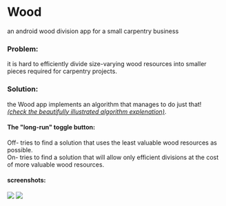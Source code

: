 # Wood
an android wood division app for a small carpentry business


### Problem: 
it is hard to efficiently divide size-varying wood resources into smaller pieces required for carpentry projects.

### Solution:
the Wood app implements an algorithm that manages to do just that!  
[_(check the beautifully illustrated algorithm explenation)_](wood-%20explanation.pdf).

#### The "long-run" toggle button:

Off- tries to find a solution that uses the least valuable wood resources as possible.  
On- tries to find a solution that will allow only efficient divisions at the cost of more valuable wood resources.  

#### screenshots:

![]({{site.baseurl}}Screenshot_20180106-173503.png) ![]({{site.baseurl}}Screenshot_20180106-173523.png)